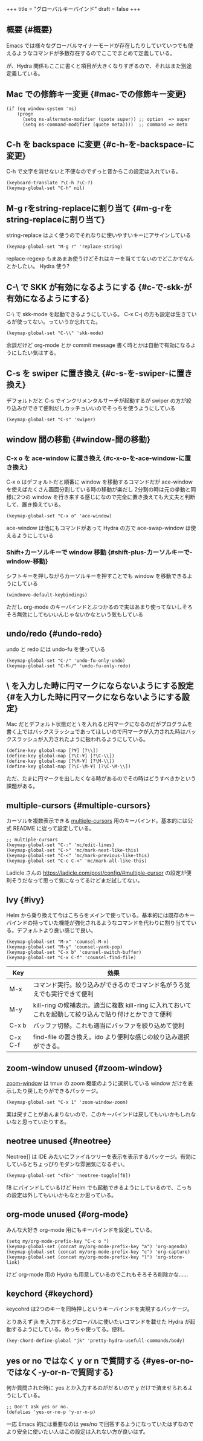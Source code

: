 +++
title = "グローバルキーバインド"
draft = false
+++

## 概要 {#概要}

Emacs では様々なグローバルマイナーモードが存在したりしていていつでも使えるようなコマンドが多数存在するのでここでまとめて定義している。

が、Hydra 関係もここに書くと項目が大きくなりすぎるので、それはまた別途定義している。


## Mac での修飾キー変更 {#mac-での修飾キー変更}

```emacs-lisp
(if (eq window-system 'ns)
    (progn
      (setq ns-alternate-modifier (quote super)) ;; option  => super
      (setq ns-command-modifier (quote meta))))  ;; command => meta
```


## C-h を backspace に変更 {#c-h-を-backspace-に変更}

C-h で文字を消せないと不便なのでずっと昔からこの設定は入れている。

```emacs-lisp
(keyboard-translate ?\C-h ?\C-?)
(keymap-global-set "C-h" nil)
```


## M-g rをstring-replaceに割り当て {#m-g-rをstring-replaceに割り当て}

string-replace はよく使うのでそれなりに使いやすいキーにアサインしている

```emacs-lisp
(keymap-global-set "M-g r" 'replace-string)
```

replace-regexp もまあまあ使うけどそれはキーを当ててないのでどこかでなんとかしたい。
Hydra 使う?


## C-\\ で SKK が有効になるようにする {#c-で-skk-が有効になるようにする}

C-\\ で skk-mode を起動できるようにしている。
C-x C-j の方も設定は生きているが使ってない。っていうか忘れてた。

```emacs-lisp
(keymap-global-set "C-\\" 'skk-mode)
```

余談だけど org-mode とか commit message 書く時とかは自動で有効になるようにしたい気はする。


## C-s を swiper に置き換え {#c-s-を-swiper-に置き換え}

デフォルトだと C-s でインクリメンタルサーチが起動するが
swiper の方が絞り込みができて便利だしカッチョいいのでそっちを使うようにしている

```emacs-lisp
(keymap-global-set "C-s" 'swiper)
```


## window 間の移動 {#window-間の移動}


### C-x o を ace-window に置き換え {#c-x-o-を-ace-window-に置き換え}

C-x o はデフォルトだと順番に window を移動するコマンドだが
ace-window を使えばたくさん画面分割している時の移動が楽だし
2分割の時は元の挙動と同様に2つの window を行き来する感じになので完全に置き換えても大丈夫と判断して、置き換えている。

```emacs-lisp
(keymap-global-set "C-x o" 'ace-window)
```

ace-window は他にもコマンドがあって
Hydra の方で ace-swap-window は使えるようにしている


### Shift+カーソルキーで window 移動 {#shift-plus-カーソルキーで-window-移動}

シフトキーを押しながらカーソルキーを押すことでも
window を移動できるようにしている

```emacs-lisp
(windmove-default-keybindings)
```

ただし org-mode のキーバインドとぶつかるので実はあまり使ってないしそろそろ無効にしてもいいんじゃないかなという気もしている


## undo/redo {#undo-redo}

undo  と redo には undo-fu を使っている

```emacs-lisp
(keymap-global-set "C-/" 'undo-fu-only-undo)
(keymap-global-set "C-M-/" 'undo-fu-only-redo)
```


## \\ を入力した時に円マークにならないようにする設定 {#を入力した時に円マークにならないようにする設定}

Mac だとデフォルト状態だと \\ を入れると円マークになるのだがプログラムを書く上ではバックスラッシュであってほしいので円マークが入力された時はバックスラッシュが入力されたように扱われるようにしている。

```emacs-lisp
(define-key global-map [?¥] [?\\])
(define-key global-map [?\C-¥] [?\C-\\])
(define-key global-map [?\M-¥] [?\M-\\])
(define-key global-map [?\C-\M-¥] [?\C-\M-\\])
```

ただ、たまに円マークを出したくなる時があるのでその時はどうすべきかという課題がある。


## multiple-cursors {#multiple-cursors}

カーソルを複数表示できる [multiple-cursors](https://github.com/magnars/multiple-cursors.el) 用のキーバインド。基本的には公式 README に従って設定している。

```emacs-lisp
;; multiple-cursors
(keymap-global-set "C-:" 'mc/edit-lines)
(keymap-global-set "C->" 'mc/mark-next-like-this)
(keymap-global-set "C-<" 'mc/mark-previous-like-this)
(keymap-global-set "C-c C-<" 'mc/mark-all-like-this)
```

Ladicle さんの <https://ladicle.com/post/config/#multiple-cursor> の設定が便利そうだなって思って気になってるけどまだ試してない。


## Ivy {#ivy}

Helm から乗り換えて今はこちらをメインで使っている。基本的には既存のキーバインドの持っていた機能が強化されるようなコマンドを代わりに割り当てている。デフォルトより良い感じで良い。

```emacs-lisp
(keymap-global-set "M-x" 'counsel-M-x)
(keymap-global-set "M-y" 'counsel-yank-pop)
(keymap-global-set "C-x b" 'counsel-switch-buffer)
(keymap-global-set "C-x C-f" 'counsel-find-file)
```

| Key     | 効果                                                           |
|---------|--------------------------------------------------------------|
| M-x     | コマンド実行。絞り込みができるのでコマンド名がうろ覚えでも実行できて便利 |
| M-y     | kill-ring の候補表示。適当に複数 kill-ring に入れておいてこれを起動して絞り込んで貼り付けとかできて便利 |
| C-x b   | バッファ切替。これも適当にバッファを絞り込めて便利             |
| C-x C-f | find-file の置き換え。ido より便利な感じの絞り込み選択ができる。 |


## zoom-window <span class="tag"><span class="unused">unused</span></span> {#zoom-window}

[zoom-window](https://github.com/emacsorphanage/zoom-window) は tmux の zoom 機能のように選択している window だけを表示したり戻したりができるパッケージ。

```emacs-lisp
(keymap-global-set "C-x 1" 'zoom-window-zoom)
```

実は戻すことがあんまりないので、このキーバインドは戻してもいいかもしれないなと思っていたりする。


## neotree <span class="tag"><span class="unused">unused</span></span> {#neotree}

Neotree]] は IDE みたいにファイルツリーを表示を表示するパッケージ。有効にしているとちょっぴりモダンな雰囲気になるぞい。

```emacs-lisp
(keymap-global-set "<f8>" 'neotree-toggle[f8])
```

f8 にバインドしているけど
Helm でも起動できるようにしているので、こっちの設定は外してもいいかもなとか思っている。


## org-mode <span class="tag"><span class="unused">unused</span></span> {#org-mode}

みんな大好き org-mode 用にもキーバインドを設定している。

```emacs-lisp
(setq my/org-mode-prefix-key "C-c o ")
(keymap-global-set (concat my/org-mode-prefix-key "a") 'org-agenda)
(keymap-global-set (concat my/org-mode-prefix-key "c") 'org-capture)
(keymap-global-set (concat my/org-mode-prefix-key "l") 'org-store-link)
```

けど org-mode 用の Hydra も用意しているのでこれもそろそろ削除かな……


## keychord {#keychord}

keycohrd は2つのキーを同時押しというキーバインドを実現するパッケージ。

とりあえず jk を入力するとグローバルに使いたいコマンドを載せた Hydra が起動するようにしている。めっちゃ使ってる。便利。

```emacs-lisp
(key-chord-define-global "jk" 'pretty-hydra-usefull-commands/body)
```


## yes or no ではなく y or n で質問する {#yes-or-no-ではなく-y-or-n-で質問する}

何か質問された時に yes とか入力するのがだるいので
y だけで済ませられるようにしている。

```emacs-lisp
;; Don't ask yes or no.
(defalias 'yes-or-no-p 'y-or-n-p)
```

一応 Emacs 的には重要なのは yes/no で回答するようになっていたはずなのでより安全に使いたい人はこの設定は入れない方が良いはず。
